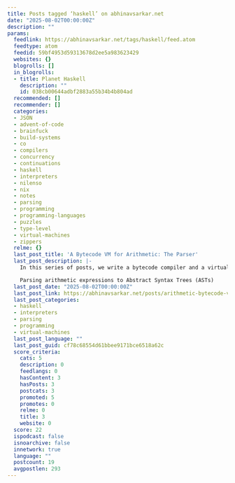 ```yaml
---
title: Posts tagged ‘haskell’ on abhinavsarkar.net
date: "2025-08-02T00:00:00Z"
description: ""
params:
  feedlink: https://abhinavsarkar.net/tags/haskell/feed.atom
  feedtype: atom
  feedid: 59bf4953d59313678d2ee5a983623429
  websites: {}
  blogrolls: []
  in_blogrolls:
  - title: Planet Haskell
    description: ""
    id: 038cb00644adbf2883a55b34b4b804ad
  recommended: []
  recommender: []
  categories:
  - JSON
  - advent-of-code
  - brainfuck
  - build-systems
  - co
  - compilers
  - concurrency
  - continuations
  - haskell
  - interpreters
  - nilenso
  - nix
  - notes
  - parsing
  - programming
  - programming-languages
  - puzzles
  - type-level
  - virtual-machines
  - zippers
  relme: {}
  last_post_title: 'A Bytecode VM for Arithmetic: The Parser'
  last_post_description: |-
    In this series of posts, we write a bytecode compiler and a virtual machine for arithmetic in Haskell. We explore the following topics:

    Parsing arithmetic expressions to Abstract Syntax Trees (ASTs)
  last_post_date: "2025-08-02T00:00:00Z"
  last_post_link: https://abhinavsarkar.net/posts/arithmetic-bytecode-vm-parser/?mtm_campaign=feed
  last_post_categories:
  - haskell
  - interpreters
  - parsing
  - programming
  - virtual-machines
  last_post_language: ""
  last_post_guid: cf78c68554d61bbee9171bce6518a62c
  score_criteria:
    cats: 5
    description: 0
    feedlangs: 0
    hasContent: 3
    hasPosts: 3
    postcats: 3
    promoted: 5
    promotes: 0
    relme: 0
    title: 3
    website: 0
  score: 22
  ispodcast: false
  isnoarchive: false
  innetwork: true
  language: ""
  postcount: 19
  avgpostlen: 293
---
```

